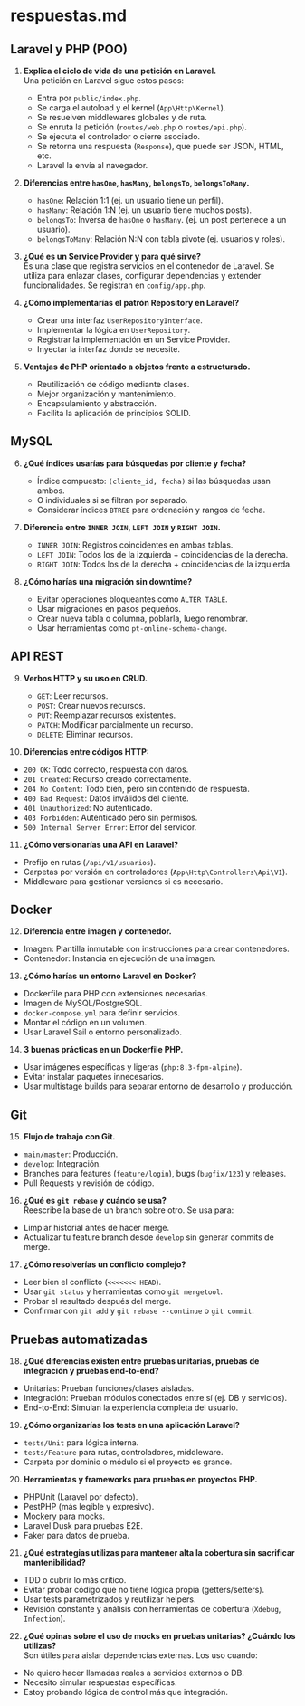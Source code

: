 # respuestas.md

## Laravel y PHP (POO)

1. **Explica el ciclo de vida de una petición en Laravel.**  
   Una petición en Laravel sigue estos pasos:
   - Entra por `public/index.php`.
   - Se carga el autoload y el kernel (`App\Http\Kernel`).
   - Se resuelven middlewares globales y de ruta.
   - Se enruta la petición (`routes/web.php` o `routes/api.php`).
   - Se ejecuta el controlador o cierre asociado.
   - Se retorna una respuesta (`Response`), que puede ser JSON, HTML, etc.
   - Laravel la envía al navegador.

2. **Diferencias entre `hasOne`, `hasMany`, `belongsTo`, `belongsToMany`.**  
   - `hasOne`: Relación 1:1 (ej. un usuario tiene un perfil).  
   - `hasMany`: Relación 1:N (ej. un usuario tiene muchos posts).  
   - `belongsTo`: Inversa de `hasOne` o `hasMany`. (ej. un post pertenece a un usuario).  
   - `belongsToMany`: Relación N:N con tabla pivote (ej. usuarios y roles).

3. **¿Qué es un Service Provider y para qué sirve?**  
   Es una clase que registra servicios en el contenedor de Laravel. Se utiliza para enlazar clases, configurar dependencias y extender funcionalidades. Se registran en `config/app.php`.

4. **¿Cómo implementarías el patrón Repository en Laravel?**  
   - Crear una interfaz `UserRepositoryInterface`.  
   - Implementar la lógica en `UserRepository`.  
   - Registrar la implementación en un Service Provider.  
   - Inyectar la interfaz donde se necesite.

5. **Ventajas de PHP orientado a objetos frente a estructurado.**  
   - Reutilización de código mediante clases.  
   - Mejor organización y mantenimiento.  
   - Encapsulamiento y abstracción.  
   - Facilita la aplicación de principios SOLID.

## MySQL

6. **¿Qué índices usarías para búsquedas por cliente y fecha?**  
   - Índice compuesto: `(cliente_id, fecha)` si las búsquedas usan ambos.  
   - O individuales si se filtran por separado.  
   - Considerar índices `BTREE` para ordenación y rangos de fecha.

7. **Diferencia entre `INNER JOIN`, `LEFT JOIN` y `RIGHT JOIN`.**  
   - `INNER JOIN`: Registros coincidentes en ambas tablas.  
   - `LEFT JOIN`: Todos los de la izquierda + coincidencias de la derecha.  
   - `RIGHT JOIN`: Todos los de la derecha + coincidencias de la izquierda.

8. **¿Cómo harías una migración sin downtime?**  
   - Evitar operaciones bloqueantes como `ALTER TABLE`.  
   - Usar migraciones en pasos pequeños.  
   - Crear nueva tabla o columna, poblarla, luego renombrar.  
   - Usar herramientas como `pt-online-schema-change`.

## API REST

9. **Verbos HTTP y su uso en CRUD.**  
   - `GET`: Leer recursos.  
   - `POST`: Crear nuevos recursos.  
   - `PUT`: Reemplazar recursos existentes.  
   - `PATCH`: Modificar parcialmente un recurso.  
   - `DELETE`: Eliminar recursos.

10. **Diferencias entre códigos HTTP:**
   - `200 OK`: Todo correcto, respuesta con datos.  
   - `201 Created`: Recurso creado correctamente.  
   - `204 No Content`: Todo bien, pero sin contenido de respuesta.  
   - `400 Bad Request`: Datos inválidos del cliente.  
   - `401 Unauthorized`: No autenticado.  
   - `403 Forbidden`: Autenticado pero sin permisos.  
   - `500 Internal Server Error`: Error del servidor.

11. **¿Cómo versionarías una API en Laravel?**  
   - Prefijo en rutas (`/api/v1/usuarios`).  
   - Carpetas por versión en controladores (`App\Http\Controllers\Api\V1`).  
   - Middleware para gestionar versiones si es necesario.

## Docker

12. **Diferencia entre imagen y contenedor.**  
   - Imagen: Plantilla inmutable con instrucciones para crear contenedores.  
   - Contenedor: Instancia en ejecución de una imagen.

13. **¿Cómo harías un entorno Laravel en Docker?**  
   - Dockerfile para PHP con extensiones necesarias.  
   - Imagen de MySQL/PostgreSQL.  
   - `docker-compose.yml` para definir servicios.  
   - Montar el código en un volumen.  
   - Usar Laravel Sail o entorno personalizado.

14. **3 buenas prácticas en un Dockerfile PHP.**  
   - Usar imágenes específicas y ligeras (`php:8.3-fpm-alpine`).  
   - Evitar instalar paquetes innecesarios.  
   - Usar multistage builds para separar entorno de desarrollo y producción.

## Git

15. **Flujo de trabajo con Git.**  
   - `main/master`: Producción.  
   - `develop`: Integración.  
   - Branches para features (`feature/login`), bugs (`bugfix/123`) y releases.  
   - Pull Requests y revisión de código.

16. **¿Qué es `git rebase` y cuándo se usa?**  
   Reescribe la base de un branch sobre otro. Se usa para:
   - Limpiar historial antes de hacer merge.  
   - Actualizar tu feature branch desde `develop` sin generar commits de merge.

17. **¿Cómo resolverías un conflicto complejo?**  
   - Leer bien el conflicto (`<<<<<<< HEAD`).  
   - Usar `git status` y herramientas como `git mergetool`.  
   - Probar el resultado después del merge.  
   - Confirmar con `git add` y `git rebase --continue` o `git commit`.

## Pruebas automatizadas

18. **¿Qué diferencias existen entre pruebas unitarias, pruebas de integración y pruebas end-to-end?**  
   - Unitarias: Prueban funciones/clases aisladas.  
   - Integración: Prueban módulos conectados entre sí (ej. DB y servicios).  
   - End-to-End: Simulan la experiencia completa del usuario.

19. **¿Cómo organizarías los tests en una aplicación Laravel?**  
   - `tests/Unit` para lógica interna.  
   - `tests/Feature` para rutas, controladores, middleware.  
   - Carpeta por dominio o módulo si el proyecto es grande.

20. **Herramientas y frameworks para pruebas en proyectos PHP.**  
   - PHPUnit (Laravel por defecto).  
   - PestPHP (más legible y expresivo).  
   - Mockery para mocks.  
   - Laravel Dusk para pruebas E2E.  
   - Faker para datos de prueba.

21. **¿Qué estrategias utilizas para mantener alta la cobertura sin sacrificar mantenibilidad?**  
   - TDD o cubrir lo más crítico.  
   - Evitar probar código que no tiene lógica propia (getters/setters).  
   - Usar tests parametrizados y reutilizar helpers.  
   - Revisión constante y análisis con herramientas de cobertura (`Xdebug`, `Infection`).

22. **¿Qué opinas sobre el uso de mocks en pruebas unitarias? ¿Cuándo los utilizas?**  
   Son útiles para aislar dependencias externas. Los uso cuando:
   - No quiero hacer llamadas reales a servicios externos o DB.  
   - Necesito simular respuestas específicas.  
   - Estoy probando lógica de control más que integración.